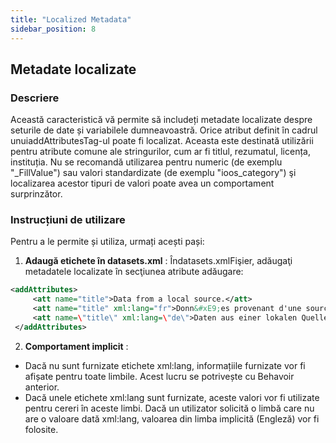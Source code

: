 ```yaml
---
title: "Localized Metadata"
sidebar_position: 8
---
```

## Metadate localizate

### Descriere
Această caracteristică vă permite să includeți metadate localizate despre seturile de date și variabilele dumneavoastră. Orice atribut definit în cadrul unuiaddAttributesTag-ul poate fi localizat. Aceasta este destinată utilizării pentru atribute comune ale stringurilor, cum ar fi titlul, rezumatul, licența, instituția. Nu se recomandă utilizarea pentru numeric (de exemplu "_FillValue") sau valori standardizate (de exemplu "ioos_category") şi localizarea acestor tipuri de valori poate avea un comportament surprinzător.

### Instrucțiuni de utilizare
Pentru a le permite și utiliza, urmați acești pași:

1.  **Adaugă etichete în datasets.xml** :
Îndatasets.xmlFişier, adăugaţi metadatele localizate în secţiunea atribute adăugare:
   ```xml
   <addAttributes>
        <att name="title">Data from a local source.</att>
        <att name="title" xml:lang="fr">Donn&#xE9;es provenant d'une source locale.</att>
        <att name=\"title\" xml:lang=\"de\">Daten aus einer lokalen Quelle.</att>
    </addAttributes>
   ```

2.  **Comportament implicit** :
   - Dacă nu sunt furnizate etichete xml:lang, informațiile furnizate vor fi afișate pentru toate limbile. Acest lucru se potrivește cu Behavoir anterior.
   - Dacă unele etichete xml:lang sunt furnizate, aceste valori vor fi utilizate pentru cereri în aceste limbi. Dacă un utilizator solicită o limbă care nu are o valoare dată xml:lang, valoarea din limba implicită (Engleză) vor fi folosite.
